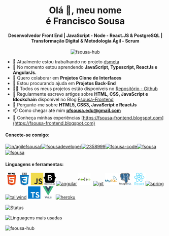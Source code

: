 <h1 align="center">Olá 👋, meu nome<br>  é Francisco Sousa</h1>  
<h4 align="center">Desenvolvedor Front End | JavaScript - Node - React.JS & PostgreSQL | Transformação Digital & Metodologia Ágil - Scrum</h4>
<p align="center"><img src="https://github-profile-trophy.vercel.app/?username=fsousa-hub" alt="fsousa-hub" /></p>
  
- 🔭 Atualmente estou trabalhando no projeto  [dsmeta](https://github.com/fsousa-hub/dsmeta)  
- 🌱 No momento estou aprendendo **JavaScript, Typescript, ReactJs e AngularJs.**  
- 👯 Quero colaborar em **Projetos Clone de Interfaces**  
- 🤝 Estou procurando ajuda em **Projetos Back-End**  
- 👨‍💻 Todos os meus projetos estão disponíveis no [Repositório - Github](https://github.com/fsousa-hub?tab=repositories)  
- 📝 Regularmente escrevo artigos sobre **HTML, CSS, JavaScript  e Blockchain** disponível no Blog  [Fsousa-Frontend](https://fsousa-frontend.blogspot.com)  
- 💬 Pergunte-me sobre **HTML5, CSS3, JavaScript e ReactJs**  
- 📫 Como chegar até mim **pfsousa.edu@gmail.com**  
 - 📄 Conheça minhas experiências [https://fsousa-frontend.blogspot.com](https://fsousa-frontend.blogspot.com)  

<h4 align="left">Conecte-se comigo:</h4><p align="left"><a href="https://linkedin.com/in/in/agilefsousa/" target="blank"><img align="center" src="https://raw.githubusercontent.com/rahuldkjain/github-profile-readme-generator/master/src/images/icons/Social/linked-in-alt.svg" alt="in/agilefsousa/" height="30" width="40" /></a><a href="https://twitter.com/fsousadeveloper" target="blank"><img align="center" src="https://raw.githubusercontent.com/rahuldkjain/github-profile-readme-generator/master/src/images/icons/Social/twitter.svg" alt="fsousadeveloper" height="30" width="40" /></a><a href="https://stackoverflow.com/users/21189838" target="blank"><img align="center" src="https://raw.githubusercontent.com/rahuldkjain/github-profile-readme-generator/master/src/images/icons/Social/stack-overflow.svg" alt="2358999" height="30" width="40" /></a><a href="https://codepen.io/fsousa-code" target="blank"><img align="center" src="https://raw.githubusercontent.com/rahuldkjain/github-profile-readme-generator/master/src/images/icons/Social/codepen.svg" alt="fsousa-code" height="30" width="40" /></a><a href="https://codesandbox.io/u/fsousa-hub" target="blank"><img align="center" src="https://raw.githubusercontent.com/rahuldkjain/github-profile-readme-generator/master/src/images/icons/Social/codesandbox.svg" alt="fsousa" height="30" width="40" /></a> <a href="https://dev.to/fsousadevgithub" target="blank"><img align="center" src="https://raw.githubusercontent.com/rahuldkjain/github-profile-readme-generator/master/src/images/icons/Social/devto.svg" alt="fsousa" height="30" width="40" /></a></p>  
  
<h4 align="left">Linguagens e ferramentas:</h4><p align="left"><a href="https://www.w3.org/html/" target="_blank" rel="noreferrer"><img src="https://raw.githubusercontent.com/devicons/devicon/master/icons/html5/html5-original-wordmark.svg" alt="html5" width="40" height="40"/></a><a href="https://www.w3schools.com/css/" target="_blank" rel="noreferrer"><img src="https://raw.githubusercontent.com/devicons/devicon/master/icons/css3/css3-original-wordmark.svg" alt="css3" width="40" height="40"/></a><a href="https://developer.mozilla.org/en-US/docs/Web/JavaScript" target="_blank" rel="noreferrer"><img src="https://raw.githubusercontent.com/devicons/devicon/master/icons/javascript/javascript-original.svg" alt="javascript" width="40" height="40"/></a><a href="https://getbootstrap.com" target="_blank" rel="noreferrer"><img src="https://raw.githubusercontent.com/devicons/devicon/master/icons/bootstrap/bootstrap-plain-wordmark.svg" alt="bootstrap" width="40" height="40"/></a><a href="https://angular.io" target="_blank" rel="noreferrer"><img src="https://angular.io/assets/images/logos/angular/angular.svg" alt="angular" width="40" height="45"/></a>&nbsp;<a href="https://nodejs.org" target="_blank" rel="noreferrer"><img src="https://raw.githubusercontent.com/devicons/devicon/master/icons/nodejs/nodejs-original-wordmark.svg" alt="nodejs" width="40" height="40"/></a>&nbsp;&nbsp;<a href="https://git-scm.com/" target="_blank" rel="noreferrer"><img src="https://www.vectorlogo.zone/logos/git-scm/git-scm-icon.svg" alt="git" width="40" height="40"/></a>&nbsp;<a href="https://www.mysql.com/" target="_blank" rel="noreferrer"><img src="https://raw.githubusercontent.com/devicons/devicon/master/icons/mysql/mysql-original-wordmark.svg" alt="mysql" width="40" height="40"/></a>&nbsp;<a href="https://www.postgresql.org" target="_blank" rel="noreferrer"><img src="https://raw.githubusercontent.com/devicons/devicon/master/icons/postgresql/postgresql-original-wordmark.svg" alt="postgresql" width="40" height="40"/></a>&nbsp;<a href="https://reactjs.org/" target="_blank" rel="noreferrer"><img src="https://raw.githubusercontent.com/devicons/devicon/master/icons/react/react-original-wordmark.svg" alt="react" width="40" height="40"/></a><a href="https://spring.io/" target="_blank" rel="noreferrer"><img src="https://www.vectorlogo.zone/logos/springio/springio-icon.svg" alt="spring" width="40" height="40"/></a>&nbsp;<a href="https://tailwindcss.com/" target="_blank" rel="noreferrer"><img src="https://www.vectorlogo.zone/logos/tailwindcss/tailwindcss-icon.svg" alt="tailwind" width="40" height="40"/></a>&nbsp;<a href="https://www.typescriptlang.org/" target="_blank" rel="noreferrer"><img src="https://raw.githubusercontent.com/devicons/devicon/master/icons/typescript/typescript-original.svg" alt="typescript" width="40" height="40"/></a>&nbsp;<a href="https://vuejs.org/" target="_blank" rel="noreferrer"><img src="https://raw.githubusercontent.com/devicons/devicon/master/icons/vuejs/vuejs-original-wordmark.svg" alt="vuejs" width="40" height="40"/></a>&nbsp;<a href="https://heroku.com" target="_blank" rel="noreferrer"><img src="https://www.vectorlogo.zone/logos/heroku/heroku-icon.svg" alt="heroku" width="40" height="40"/></a></p>  

<p><img align="center" src="https://github-readme-stats.vercel.app/api?username=fsousa-hub&show_icons=true&locale=en" alt="Status" /></p>
<p><img align="center" src="https://github-readme-stats.vercel.app/api/top-langs?username=fsousa-hub&show_icons=true&locale=en&layout=compact" alt="Linguagens mais usadas" /></p>
<p><img align="center" src="https://github-readme-streak-stats.herokuapp.com/?user=fsousa-hub&" alt="fsousa-hub" /></p>

